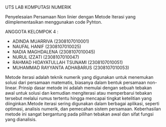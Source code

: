 UTS LAB KOMPUTASI NUMERIK

Penyelesaian Persamaan Non linier dengan Metode Iterasi yang diimplementasikan menggunakan code Pyhton.

ANGGOTA KELOMPOK 4 :
- ADINDA MUARRIVA (2308107010001)
- NAUFAL HANIF (2308107010025)
- NADIA MAGHDALENA (2308107010045)
- NURUL IZZATI (2308107010047)
- RAHMAD HIDAYATULLAH TSUNAMI (2308107010051)
- MUHAMMAD RAYYANTA ADHABARUS (2308107010053)

Metode iterasi adalah teknik numerik yang digunakan untuk menemukan solusi dari persamaan matematis, biasanya dalam bentuk persamaan non-linear. Prinsip dasar metode ini adalah memulai dengan sebuah tebakan awal untuk solusi dan kemudian mengiterasi atau memperbarui tebakan tersebut melalui rumus tertentu hingga mencapai tingkat ketelitian yang diinginkan.Metode iterasi sering digunakan dalam berbagai aplikasi, seperti optimasi, analisis numerik, dan pemecahan sistem persamaan. Keberhasilan metode ini sangat bergantung pada pilihan tebakan awal dan sifat fungsi yang dianalisis.
